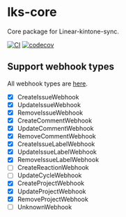 # lks-core
Core package for Linear-kintone-sync.

[![CI](https://github.com/korosuke613/linear-kintone-sync/actions/workflows/ci.yml/badge.svg)](https://github.com/korosuke613/linear-kintone-sync/actions/workflows/ci.yml) [![codecov](https://codecov.io/gh/korosuke613/linear-kintone-sync/branch/main/graph/badge.svg?token=FKTPW2L774)](https://codecov.io/gh/korosuke613/linear-kintone-sync)

## Support webhook types
All webhook types are [here](https://github.com/korosuke613/linear-webhook/blob/main/src/Interfaces.ts#L298).

- [x] CreateIssueWebhook 
- [x] UpdateIssueWebhook
- [x] RemoveIssueWebhook
- [x] CreateCommentWebhook
- [x] UpdateCommentWebhook
- [x] RemoveCommentWebhook
- [x] CreateIssueLabelWebhook
- [x] UpdateIssueLabelWebhook
- [x] RemoveIssueLabelWebhook
- [ ] CreateReactionWebhook
- [ ] UpdateCycleWebhook
- [x] CreateProjectWebhook
- [x] UpdateProjectWebhook
- [x] RemoveProjectWebhook
- [ ] UnknownWebhook
